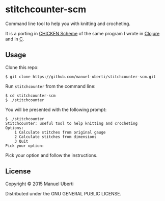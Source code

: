 # stitchcounter-scm

Command line tool to help you with knitting and crocheting.

It is a porting in [CHICKEN Scheme](http://call-cc.org/) of the same program I
wrote in [Clojure](https://github.com/manuel-uberti/stitchcounter-clj) and in
[C](https://github.com/manuel-uberti/c-bag/blob/master/stitchcounter.c).

## Usage
Clone this repo:
```console
$ git clone https://github.com/manuel-uberti/stitchcounter-scm.git
```
Run ```stitchcounter``` from the command line:
```console
$ cd stitchcounter-scm
$ ./stitchcounter
```
You will be presented with the following prompt:
```console
$ ./stitchcounter
Stitchcounter: useful tool to help knitting and crocheting
Options:
    1 Calculate stitches from original gauge
    2 Calculate stitches from dimensions
    3 Quit
Pick your option:
```
Pick your option and follow the instructions.

## License
Copyright © 2015 Manuel Uberti

Distributed under the GNU GENERAL PUBLIC LICENSE.
